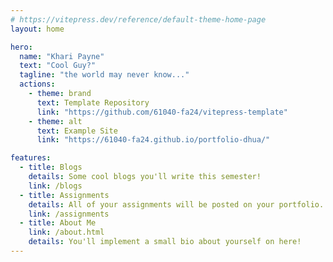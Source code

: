 ```yaml
---
# https://vitepress.dev/reference/default-theme-home-page
layout: home

hero:
  name: "Khari Payne"
  text: "Cool Guy?"
  tagline: "the world may never know..."
  actions:
    - theme: brand
      text: Template Repository
      link: "https://github.com/61040-fa24/vitepress-template"
    - theme: alt
      text: Example Site
      link: "https://61040-fa24.github.io/portfolio-dhua/"

features:
  - title: Blogs
    details: Some cool blogs you'll write this semester!
    link: /blogs
  - title: Assignments
    details: All of your assignments will be posted on your portfolio.
    link: /assignments
  - title: About Me
    link: /about.html
    details: You'll implement a small bio about yourself on here!
---
```

